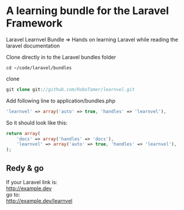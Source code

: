 A learning bundle for the Laravel Framework
========

Laravel Learnvel Bundle => Hands on learning Laravel while reading the laravel documentation


Clone directly in to the Laravel bundles folder  

`cd ~/code/laravel/bundles`

clone

```php
git clone git://github.com/RoboTamer/learnvel.git
```


Add following line to application/bundles.php

```php
'learnvel' => array('auto' => true, 'handles' => 'learnvel'),
``` 
So it should look like this:  
```php
return array(  
    'docs' => array('handles' => 'docs'),   
    'learnvel' => array('auto' => true, 'handles' => 'learnvel'),   
);
```  

## Redy & go
If your Laravel link is:  
http://example.dev  
go to:  
http://example.dev/learnvel  